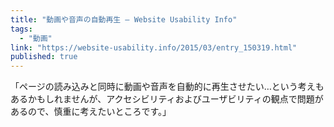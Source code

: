 ```yaml
---
title: "動画や音声の自動再生 — Website Usability Info"
tags:
  - "動画"
link: "https://website-usability.info/2015/03/entry_150319.html"
published: true
---
```


「ページの読み込みと同時に動画や音声を自動的に再生させたい…という考えもあるかもしれませんが、アクセシビリティおよびユーザビリティの観点で問題があるので、慎重に考えたいところです。」
